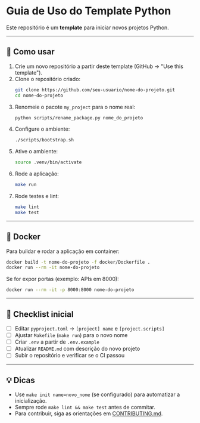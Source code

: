 # Guia de Uso do Template Python

Este repositório é um **template** para iniciar novos projetos Python.

---

## 🚀 Como usar

1. Crie um novo repositório a partir deste template (GitHub → "Use this template").
2. Clone o repositório criado:
   ```bash
   git clone https://github.com/seu-usuario/nome-do-projeto.git
   cd nome-do-projeto
   ```
3. Renomeie o pacote `my_project` para o nome real:
   ```bash
   python scripts/rename_package.py nome_do_projeto
   ```
4. Configure o ambiente:
   ```bash
   ./scripts/bootstrap.sh
   ```
5. Ative o ambiente:
   ```bash
   source .venv/bin/activate
   ```
6. Rode a aplicação:
   ```bash
   make run
   ```
7. Rode testes e lint:
   ```bash
   make lint
   make test
   ```

---

## 🐳 Docker

Para buildar e rodar a aplicação em container:

```bash
docker build -t nome-do-projeto -f docker/Dockerfile .
docker run --rm -it nome-do-projeto
```

Se for expor portas (exemplo: APIs em 8000):

```bash
docker run --rm -it -p 8000:8000 nome-do-projeto
```

---

## 📌 Checklist inicial

- [ ] Editar `pyproject.toml` → `[project] name` e `[project.scripts]`  
- [ ] Ajustar `Makefile` (`make run`) para o novo nome  
- [ ] Criar `.env` a partir de `.env.example`  
- [ ] Atualizar `README.md` com descrição do novo projeto  
- [ ] Subir o repositório e verificar se o CI passou

---

## 💡 Dicas

- Use `make init name=novo_nome` (se configurado) para automatizar a inicialização.  
- Sempre rode `make lint && make test` antes de commitar.  
- Para contribuir, siga as orientações em [CONTRIBUTING.md](CONTRIBUTING.md).  